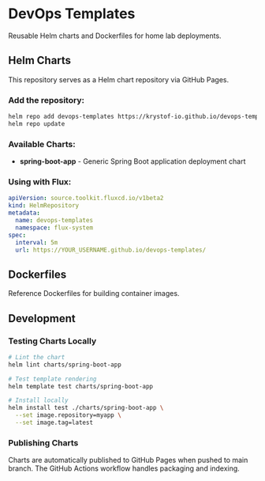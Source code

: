 # DevOps Templates

Reusable Helm charts and Dockerfiles for home lab deployments.

## Helm Charts

This repository serves as a Helm chart repository via GitHub Pages.

### Add the repository:

```bash
helm repo add devops-templates https://krystof-io.github.io/devops-templates
helm repo update
```

### Available Charts:

- **spring-boot-app** - Generic Spring Boot application deployment chart

### Using with Flux:

```yaml
apiVersion: source.toolkit.fluxcd.io/v1beta2
kind: HelmRepository
metadata:
  name: devops-templates
  namespace: flux-system
spec:
  interval: 5m
  url: https://YOUR_USERNAME.github.io/devops-templates/
```

## Dockerfiles

Reference Dockerfiles for building container images.

## Development

### Testing Charts Locally

```bash
# Lint the chart
helm lint charts/spring-boot-app

# Test template rendering
helm template test charts/spring-boot-app

# Install locally
helm install test ./charts/spring-boot-app \
  --set image.repository=myapp \
  --set image.tag=latest
```

### Publishing Charts

Charts are automatically published to GitHub Pages when pushed to main branch.
The GitHub Actions workflow handles packaging and indexing.